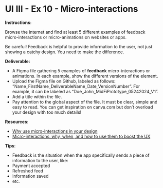 # UI III - Ex 10 - Micro-interactions

**Instructions:** 

Browse the internet and find at least 5 different examples of feedback micro-interactions or micro-animations on websites or apps. 

Be careful! Feedback is helpful to provide information to the user, not just showing a catchy design. You need to make the difference. 

**Deliverable:**

- A Figma file gathering 5 examples of **feedback** micro-interactions or animations. In each example, show the different versions of the element.
- Upload the Figma file on Github, labeled as follows: “Name_FirstName_DeliverableName_Date_VersionNumber”. For example, it can be labeled as “Doe_John_MidFiPrototype_05242024_V1”.
- Add a title within the file.
- Pay attention to the global aspect of the file. It must be clear, simple and easy to read. You can get inspiration on canva.com but don’t overload your design with too much details!


**Resources:**

- [Why use micro-interactions in your design](https://hike.one/update/why-use-micro-animations-in-your-design)
- [Micro-interactions: why, when,  and how to use them to boost the UX](https://uxdesign.cc/micro-interactions-why-when-and-how-to-use-them-to-boost-the-ux-17094b3baaa0)

**Tips:** 

- Feedback is the situation when the app specifically sends a piece of information to the user, like: 
- Payment accepted
- Refreshed feed
- Information saved
- etc.